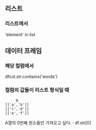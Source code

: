 ## 리스트
### 리스트에서
'element' in list


## 데이터 프레임 
### 해당 컬럼에서
dfcol.str.contains('words')


### 컬럼의 값들이 리스트 형식일 때 
```
     A
[['a','b']]
[['c','d']]
[['e','f']]
```


A열의 0번째 원소들만 가져오고 싶다. : df.str[0]
